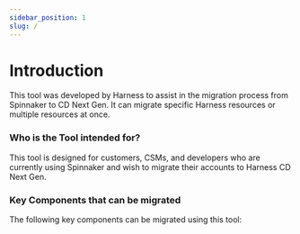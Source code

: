 ```yaml
---
sidebar_position: 1
slug: /
---
```


# Introduction

This tool was developed by Harness to assist in the migration process from Spinnaker to CD Next Gen. It can migrate specific Harness resources or multiple resources at once.

### Who is the Tool intended for?

This tool is designed for customers, CSMs, and developers who are currently using Spinnaker and wish to migrate their accounts to Harness CD Next Gen.

### Key Components that can be migrated
The following key components can be migrated using this tool:
